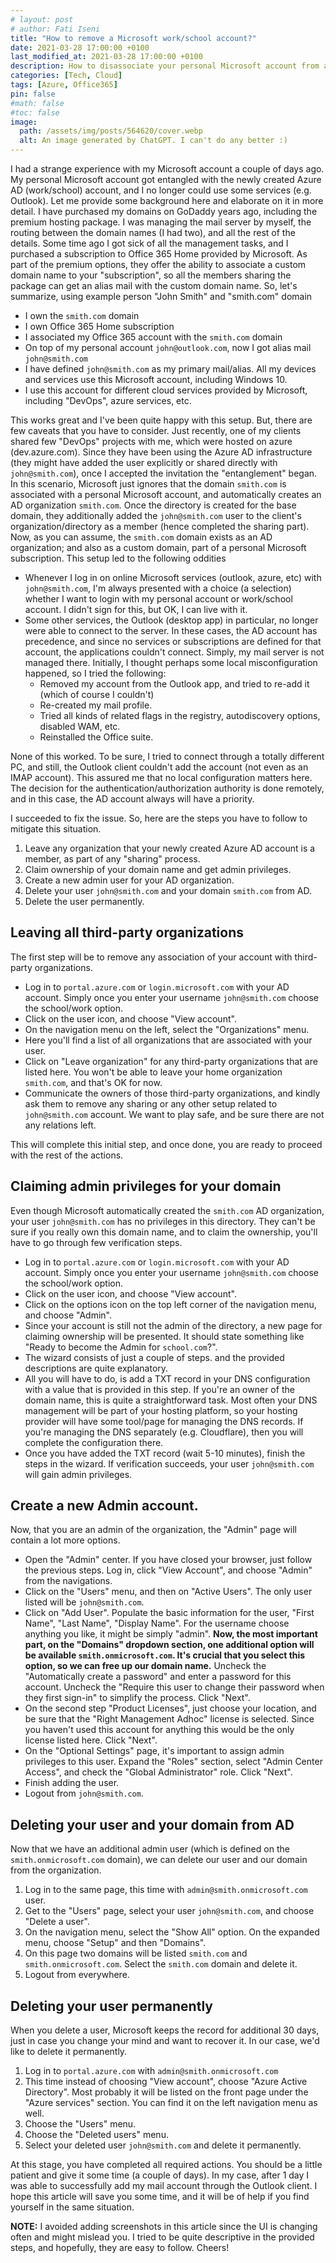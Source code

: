 ```yaml
---
# layout: post
# author: Fati Iseni
title: "How to remove a Microsoft work/school account?"
date: 2021-03-28 17:00:00 +0100
last_modified_at: 2021-03-28 17:00:00 +0100
description: How to disassociate your personal Microsoft account from a work/school (Azure AD) account!
categories: [Tech, Cloud]
tags: [Azure, Office365]
pin: false
#math: false
#toc: false
image:
  path: /assets/img/posts/564620/cover.webp
  alt: An image generated by ChatGPT. I can't do any better :)
---
```

I had a strange experience with my Microsoft account a couple of days ago. My personal Microsoft account got entangled with the newly created Azure AD (work/school) account, and I no longer could use some services (e.g. Outlook). Let me provide some background here and elaborate on it in more detail. I have purchased my domains on GoDaddy years ago, including the premium hosting package. I was managing the mail server by myself, the routing between the domain names (I had two), and all the rest of the details. Some time ago I got sick of all the management tasks, and I purchased a subscription to Office 365 Home provided by Microsoft. As part of the premium options, they offer the ability to associate a custom domain name to your "subscription", so all the members sharing the package can get an alias mail with the custom domain name. So, let's summarize, using example person "John Smith" and "smith.com" domain
- I own the `smith.com` domain
- I own Office 365 Home subscription
- I associated my Office 365 account with the `smith.com` domain
- On top of my personal account `john@outlook.com`, now I got alias mail `john@smith.com`
- I have defined `john@smith.com` as my primary mail/alias. All my devices and services use this Microsoft account, including Windows 10.
- I use this account for different cloud services provided by Microsoft, including "DevOps", azure services, etc.

This works great and I've been quite happy with this setup. But, there are few caveats that you have to consider. Just recently, one of my clients shared few "DevOps" projects with me, which were hosted on azure (dev.azure.com). Since they have been using the Azure AD infrastructure (they might have added the user explicitly or shared directly with `john@smith.com`), once I accepted the invitation the "entanglement" began. In this scenario, Microsoft just ignores that the domain `smith.com` is associated with a personal Microsoft account, and automatically creates an AD organization `smith.com`. Once the directory is created for the base domain, they additionally added the `john@smith.com` user to the client's organization/directory as a member (hence completed the sharing part). Now, as you can assume, the `smith.com` domain exists as an AD organization; and also as a custom domain, part of a personal Microsoft subscription. This setup led to the following oddities
- Whenever I log in on online Microsoft services (outlook, azure, etc) with `john@smith.com`, I'm always presented with a choice (a selection) whether I want to login with my personal account or work/school account. I didn't sign for this, but OK, I can live with it.
- Some other services, the Outlook (desktop app) in particular, no longer were able to connect to the server. In these cases, the AD account has precedence, and since no services or subscriptions are defined for that account, the applications couldn't connect. Simply, my mail server is not managed there. Initially, I thought perhaps some local misconfiguration happened, so I tried the following:
    - Removed my account from the Outlook app, and tried to re-add it (which of course I couldn't)
    - Re-created my mail profile.
    - Tried all kinds of related flags in the registry, autodiscovery options, disabled WAM, etc.
    - Reinstalled the Office suite.

None of this worked. To be sure, I tried to connect through a totally different PC, and still, the Outlook client couldn't add the account (not even as an IMAP account). This assured me that no local configuration matters here. The decision for the authentication/authorization authority is done remotely, and in this case, the AD account always will have a priority.

I succeeded to fix the issue. So, here are the steps you have to follow to mitigate this situation.
1. Leave any organization that your newly created Azure AD account is a member, as part of any "sharing" process.
2. Claim ownership of your domain name and get admin privileges.
3. Create a new admin user for your AD organization.
4. Delete your user `john@smith.com` and your domain `smith.com` from AD.
5. Delete the user permanently.

## Leaving all third-party organizations

The first step will be to remove any association of your account with third-party organizations.

- Log in to `portal.azure.com` or `login.microsoft.com` with your AD account. Simply once you enter your username `john@smith.com` choose the school/work option.
- Click on the user icon, and choose "View account".
- On the navigation menu on the left, select the "Organizations" menu.
- Here you'll find a list of all organizations that are associated with your user.
- Click on "Leave organization" for any third-party organizations that are listed here. You won't be able to leave your home organization `smith.com`, and that's OK for now.
- Communicate the owners of those third-party organizations, and kindly ask them to remove any sharing or any other setup related to `john@smith.com` account. We want to play safe, and be sure there are not any relations left.

This will complete this initial step, and once done, you are ready to proceed with the rest of the actions.

## Claiming admin privileges for your domain

Even though Microsoft automatically created the `smith.com` AD organization, your user `john@smith.com` has no privileges in this directory. They can't be sure if you really own this domain name, and to claim the ownership, you'll have to go through few verification steps.
- Log in to `portal.azure.com` or `login.microsoft.com` with your AD account. Simply once you enter your username `john@smith.com` choose the school/work option.
- Click on the user icon, and choose "View account".
- Click on the options icon on the top left corner of the navigation menu, and choose "Admin".
- Since your account is still not the admin of the directory, a new page for claiming ownership will be presented. It should state something like "Ready to become the Admin for `school.com`?".
- The wizard consists of just a couple of steps. and the provided descriptions are quite explanatory.
- All you will have to do, is add a TXT record in your DNS configuration with a value that is provided in this step. If you're an owner of the domain name, this is quite a straightforward task. Most often your DNS management will be part of your hosting platform, so your hosting provider will have some tool/page for managing the DNS records. If you're managing the DNS separately (e.g. Cloudflare), then you will complete the configuration there.
- Once you have added the TXT record (wait 5-10 minutes), finish the steps in the wizard. If verification succeeds, your user `john@smith.com` will gain admin privileges.

## Create a new Admin account.

Now, that you are an admin of the organization, the "Admin" page will contain a lot more options.

- Open the "Admin" center. If you have closed your browser, just follow the previous steps. Log in, click "View Account", and choose "Admin" from the navigations.
- Click on the "Users" menu, and then on "Active Users". The only user listed will be `john@smith.com`.
- Click on "Add User". Populate the basic information for the user, "First Name", "Last Name", "Display Name". For the username choose anything you like, it might be simply "admin". <strong>Now, the most important part, on the "Domains" dropdown section, one additional option will be available `smith.onmicrosoft.com`. It's crucial that you select this option, so we can free up our domain name.</strong> Uncheck the "Automatically create a password" and enter a password for this account. Uncheck the "Require this user to change their password when they first sign-in" to simplify the process. Click "Next".
- On the second step "Product Licenses", just choose your location, and be sure that the "Right Management Adhoc" license is selected. Since you haven't used this account for anything this would be the only license listed here. Click "Next".
- On the "Optional Settings" page, it's important to assign admin privileges to this user. Expand the "Roles" section, select "Admin Center Access", and check the "Global Administrator" role. Click "Next".
- Finish adding the user.
- Logout from `john@smith.com`.

## Deleting your user and your domain from AD

Now that we have an additional admin user (which is defined on the `smith.onmicrosoft.com` domain), we can delete our user and our domain from the organization.

1. Log in to the same page, this time with `admin@smith.onmicrosoft.com` user.
2. Get to the "Users" page, select your user `john@smith.com`, and choose "Delete a user".
3. On the navigation menu, select the "Show All" option. On the expanded menu, choose "Setup" and then "Domains".
4. On this page two domains will be listed `smith.com` and `smith.onmicrosoft.com`. Select the `smith.com` domain and delete it.
5. Logout from everywhere.

## Deleting your user permanently

When you delete a user, Microsoft keeps the record for additional 30 days, just in case you change your mind and want to recover it. In our case, we'd like to delete it permanently.

1. Log in to `portal.azure.com` with `admin@smith.onmicrosoft.com`
2. This time instead of choosing "View account", choose "Azure Active Directory". Most probably it will be listed on the front page under the "Azure services" section. You can find it on the left navigation menu as well.
3. Choose the "Users" menu.
4. Choose the "Deleted users" menu.
5. Select your deleted user `john@smith.com` and delete it permanently.

At this stage, you have completed all required actions. You should be a little patient and give it some time (a couple of days). In my case, after 1 day I was able to successfully add my mail account through the Outlook client. I hope this article will save you some time, and it will be of help if you find yourself in the same situation.

<strong>NOTE:</strong> I avoided adding screenshots in this article since the UI is changing often and might mislead you. I tried to be quite descriptive in the provided steps, and hopefully, they are easy to follow. Cheers!
